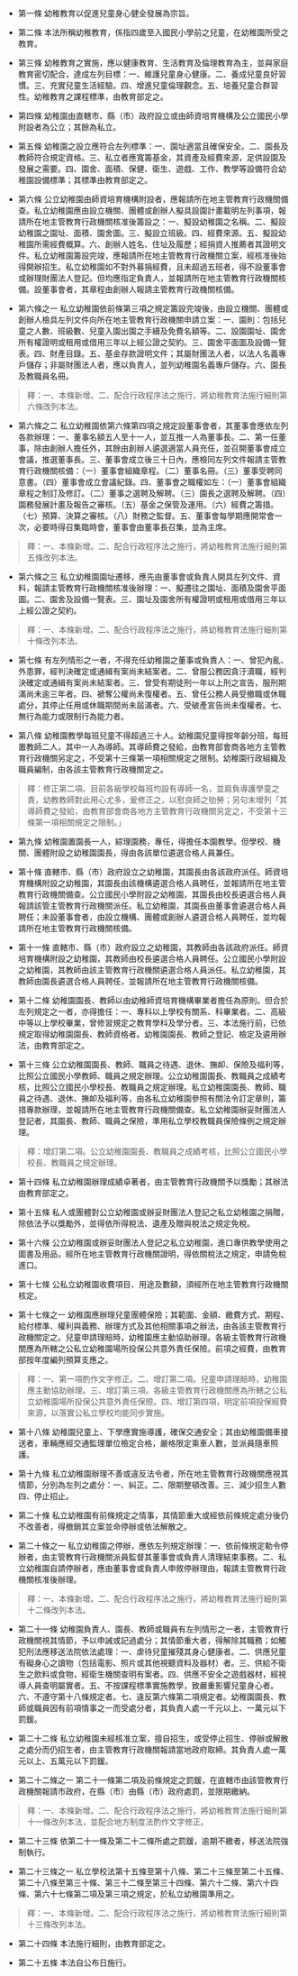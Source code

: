 * 第一條 幼稚教育以促進兒童身心健全發展為宗旨。

* 第二條 本法所稱幼稚教育，係指四歲至入國民小學前之兒童，在幼稚園所受之教育。

* 第三條 幼稚教育之實施，應以健康教育、生活教育及倫理教育為主，並與家庭教育密切配合，達成左列目標：一、維護兒童身心健康。二、養成兒童良好習慣。三、充實兒童生活經驗。四、增進兒童倫理觀念。五、培養兒童合群習性。幼稚教育之課程標準，由教育部定之。

* 第四條 幼稚園由直轄市、縣（市）政府設立或由師資培育機構及公立國民小學附設者為公立；其餘為私立。

* 第五條 幼稚園之設立應符合左列標準：一、園址適當且確保安全。二、園長及教師符合規定資格。三、私立者應寬籌基金，其資產及經費來源，足供設園及發展之需要。四、園舍、面積、保健、衛生、遊戲、工作、教學等設備符合幼稚園設備標準；其標準由教育部定之。

* 第六條 公立幼稚園由師資培育機構附設者，應報請所在地主管教育行政機關備查。私立幼稚園應由設立機關、團體或創辦人擬具設園計畫載明左列事項，報請所在地主管教育行政機關核准後籌設之：一、擬設幼稚園之名稱。二、擬設幼稚園之園址、面積、園舍圖。三、擬設立班級。四、經費來源。五、擬設幼稚園所需經費概算。六、創辦人姓名、住址及履歷；經捐資人推薦者其證明文件。私立幼稚園籌設完竣，應報請所在地主管教育行政機關立案，經核准後始得開辦招生。私立幼稚園如不對外募捐經費，且未超過五班者，得不設董事會或辦理財團法人登記。但均應指定負責人，並報請所在地主管教育行政機關核備。設董事會者，其章程由創辦人報請主管教育行政機關核備。

* 第六條之一 私立幼稚園依前條第三項之規定籌設完竣後，由設立機關、團體或創辦人檢具左列文件向所在地主管教育行政機關申請立案：一、園則：包括兒童之人數、班級數、兒童入園出園之手續及免費名額等。二、設園園址、園舍所有權證明或租用或借用三年以上經公證之契約。三、園舍平面圖及設備一覽表。四、財產目錄。五、基金存款證明文件；其屬財團法人者，以法人名義專戶儲存；非屬財團法人者，應以負責人，並列幼稚園名義專戶儲存。六、園長及教職員名冊。

> 釋：一、本條新增。二、配合行政程序法之施行，將幼稚教育法施行細則第六條改列本法。

* 第六條之二 私立幼稚園依第六條第四項之規定設董事會者，其董事會應依左列各款辦理：一、董事名額五人至十一人，並互推一人為董事長。二、第一任董事，除由創辦人擔任外，其餘由創辦人遴選適當人員充任，並召開董事會成立會議，推選董事長。三、董事會成立後三十日內，應檢同左列文件報請主管教育行政機關核備：（一）董事會組織章程。（二）董事名冊。（三）董事受聘同意書。（四）董事會成立會議紀錄。四、董事會之職權如左：（一）董事會組織章程之制訂及修訂。（二）董事之選聘及解聘。（三）園長之選聘及解聘。（四）園務發展計畫及報告之審核。（五）基金之保管及運用。（六）經費之籌措。（七）預算、決算之審核。（八）財務之監督。五、董事會每學期應開常會一次，必要時得召集臨時會，董事會由董事長召集，並為主席。

> 釋：一、本條新增。二、配合行政程序法之施行，將幼稚教育法施行細則第五條改列本法。

* 第六條之三 私立幼稚園園址遷移，應先由董事會或負責人開具左列文件、資料，報請主管教育行政機關核准後辦理：一、擬遷往之園址、面積及園舍平面圖。二、園舍及設備一覽表。三、園址及園舍所有權證明或租用或借用三年以上經公證之契約。

> 釋：一、本條新增。二、配合行政程序法之施行，將幼稚教育法施行細則第十條改列本法。

* 第七條 有左列情形之一者，不得充任幼稚園之董事或負責人：一、曾犯內亂、外患罪，經判決確定或通緝有案尚未結案者。二、曾服公務因貪汙瀆職，經判決確定或通緝有案尚未結案者。三、曾受有期徒刑一年以上刑之宣告，服刑期滿尚未逾三年者。四、褫奪公權尚未復權者。五、曾任公務人員受撤職或休職處分，其停止任用或休職期間尚未屆滿者。六、受破產宣告尚未復權者。七、無行為能力或限制行為能力者。

* 第八條 幼稚園教學每班兒童不得超過三十人。幼稚園兒童得按年齡分班，每班置教師二人，其中一人為導師。其導師費之發給，由教育部會商各地方主管教育行政機關另定之，不受第十三條第一項相關規定之限制。幼稚園行政組織及職員編制，由各該主管教育行政機關定之。

> 釋：修正第二項。目前各級學校每班均設有導師一名，並肩負導護學童之責，幼教教師對此用心尤多，爰修正之，以慰良師之劬勞；另句末增列「其導師費之發給，由教育部會商各地方主管教育行政機關另定之，不受第十三條第一項相關規定之限制。」

* 第九條 幼稚園置園長一人，綜理園務，專任，得擔任本園教學。但學校、機關、團體附設之幼稚園園長，得由各該單位遴選合格人員兼任。

* 第十條 直轄市、縣（市）政府設立之幼稚園，其園長由各該政府派任。師資培育機構附設之幼稚園，其園長由該機構遴選合格人員聘任，並報請所在地主管教育行政機關備查。公立國民小學附設之幼稚園，其園長由校長遴選合格人員報請該管主管教育行政機關派任。私立幼稚園，其園長由董事會遴選合格人員聘任；未設董事會者，由設立機構、團體或創辦人遴選合格人員聘任，並均報請所在地主管教育行政機關核備。

* 第十一條 直轄市、縣（市）政府設立之幼稚園，其教師由各該政府派任。師資培育機構附設之幼稚園，其教師由校長遴選合格人員聘任。公立國民小學附設之幼稚園，其教師由該主管教育行政機關遴選合格人員派任。私立幼稚園，其教師由園長遴選合格人員聘任，並報請所在地主管教育行政機關核備。

* 第十二條 幼稚園園長、教師以由幼稚師資培育機構畢業者擔任為原則。但合於左列規定之一者，亦得擔任：一、專科以上學校有關系、科畢業者。二、高級中等以上學校畢業，曾修習規定之教育學科及學分者。三、本法施行前，已依規定取得幼稚園園長、教師資格者。幼稚園園長、教師之登記、檢定及遴用辦法，由教育部定之。

* 第十三條 公立幼稚園園長、教師、職員之待遇、退休、撫卹、保險及福利等，比照公立國民小學教師、職員之規定辦理。公立幼稚園園長、教職員之成績考核，比照公立國民小學校長、教職員之規定辦理。私立幼稚園園長、教師、職員之待遇、退休、撫卹及福利等，由各私立幼稚園參照有關法令訂定章則，籌措專款辦理，並報請所在地主管教育行政機關備查。私立幼稚園辦妥財團法人登記者，其園長、教師、職員之保險，準用私立學校教職員保險條例之規定辦理。

> 釋：增訂第二項。公立幼稚園園長、教職員之成績考核，比照公立國民小學校長、教職員之規定辦理。

* 第十四條 私立幼稚園辦理成績卓著者，由主管教育行政機關予以獎勵；其辦法由教育部定之。

* 第十五條 私人或團體對公立幼稚園或辦妥財團法人登記之私立幼稚園之捐贈，除依法予以獎勵外，並得依所得稅法、遺產及贈與稅法之規定免稅。

* 第十六條 公立幼稚園或辦妥財團法人登記之私立幼稚園，進口專供教學使用之圖書及用品，經所在地主管教育行政機關證明，得依關稅法之規定，申請免稅進口。

* 第十七條 公私立幼稚園收費項目、用途及數額，須經所在地主管教育行政機關核定。

* 第十七條之一 幼稚園應辦理兒童團體保險；其範圍、金額、繳費方式、期程、給付標準、權利與義務、辦理方式及其他相關事項之辦法，由各該主管教育行政機關定之。兒童申請理賠時，幼稚園應主動協助辦理。各級主管教育行政機關應為所轄之公私立幼稚園場所投保公共意外責任保險。前項之經費，由教育部按年度編列預算支應之。

> 釋：一、第一項酌作文字修正。二、增訂第二項。兒童申請理賠時，幼稚園應主動協助辦理。三、增訂第三項。各級主管教育行政機關應為所轄之公私立幼稚園場所投保公共意外責任保險。四、增訂第四項，明定前項投保經費來源，以落實公私立學校均能同步實施。

* 第十八條 幼稚園兒童上、下學應實施導護，確保交通安全；其由幼稚園備車接送者，車輛應經交通監理單位檢定合格，嚴格限定乘車人數，並派員隨車照護。

* 第十九條 私立幼稚園辦理不善或違反法令者，所在地主管教育行政機關應視其情節，分別為左列之處分：一、糾正。二、限期整頓改善。三、減少招生人數四、停止招止。

* 第二十條 私立幼稚園有前條規定之情事，其情節重大或經依前條規定處分後仍不改善者，得撤銷其立案並命停辦或依法解散之。

* 第二十條之一 私立幼稚園之停辦，應依左列規定辦理：一、依前條規定勒令停辦者，由主管教育行政機關派員監督其董事會或負責人清理結束事務。二、私立幼稚園自請停辦者，應由董事會或負責人申敘停辦理由，報請主管教育行政機關核准後辦理。

> 釋：一、本條新增。二、配合行政程序法之施行，將幼稚教育法施行細則第十二條改列本法。

* 第二十一條 幼稚園負責人、園長、教師或職員有左列情形之一者，主管教育行政機關視其情節，予以申誡或記過處分；其情節重大者，得解除其職務；如觸犯刑法應移送法院依法處理：一、虐待兒童摧殘其身心健康者。二、供應兒童有礙身心之讀物（包括電影、照片或其他視聽資料及器材）者。三、供給不衛生之飲料或食物，經衛生機關查明有案者。四、供應不安全之遊戲器材，經視導人員查明屬實者。五、不按課程標準實施教學，致嚴重影響兒童身心者。六、不遵守第十八條規定者。七、違反第六條第二項規定者。幼稚園園長、教師或職員因有前項情事之一而受處分者，其負責人處一千元以上、一萬元以下罰鍰。

* 第二十二條 私立幼稚園未經核准立案，擅自招生，或受停止招生、停辦或解散之處分而仍招生者，由主管教育行政機關報請當地政府取締。其負責人處一萬元以上、五萬元以下罰鍰。

* 第二十二條之一 第二十一條第二項及前條規定之罰鍰，在直轄市由該管教育行政機關報請市政府，在縣（市）由縣（市）政府處罰，並限期繳納。

> 釋：一、本條新增。二、配合行政程序法之施行，將幼稚教育法施行細則第十一條改列本法，並配合地方制度法酌作文字修正。

* 第二十三條 依第二十一條及第二十二條所處之罰鍰，逾期不繳者，移送法院強制執行。

* 第二十三條之一 私立學校法第十五條至第十八條、第二十三條至第二十五條、第二十八條至第三十條、第三十二條至第三十四條、第六十二條、第六十四條、第六十七條第二項及第三項之規定，於私立幼稚園準用之。

> 釋：一、本條新增。二、配合行政程序法之施行，將幼稚教育法施行細則第十三條改列本法。

* 第二十四條 本法施行細則，由教育部定之。

* 第二十五條 本法自公布日施行。

